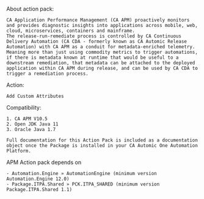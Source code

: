 About action pack:

	CA Application Performance Management (CA APM) proactively monitors and provides diagnostic insights into applications across mobile, web, cloud, microservices, containers and mainframe.
	The release-run-remediate process is controlled by CA Continuous Delivery Automation (CA CDA - formerly known as CA Automic Release Automation) with CA APM as a conduit for metadata-enriched telemetry. Meaning more than just using commodity metrics to trigger automations, if there is metadata known at runtime that would be useful to a downstream remediation, that metadata can be attached to the deployed application within CA APM during release, and can be used by CA CDA to trigger a remediation process.


Action:

	Add Custom Attributes

Compatibility:

	1. CA APM V10.5
	2. Open JDK Java 11
	3. Oracle Java 1.7 
	
	Full documentation for this Action Pack is included as a documentation object once the Package is installed in your CA Automic One Automation Platform.

APM Action pack depends on

	- Automation.Engine » AutomationEngine (minimum version Automation.Engine 12.0)
	- Package.ITPA.Shared » PCK.ITPA_SHARED (minimum version Package.ITPA.Shared 1.1)
